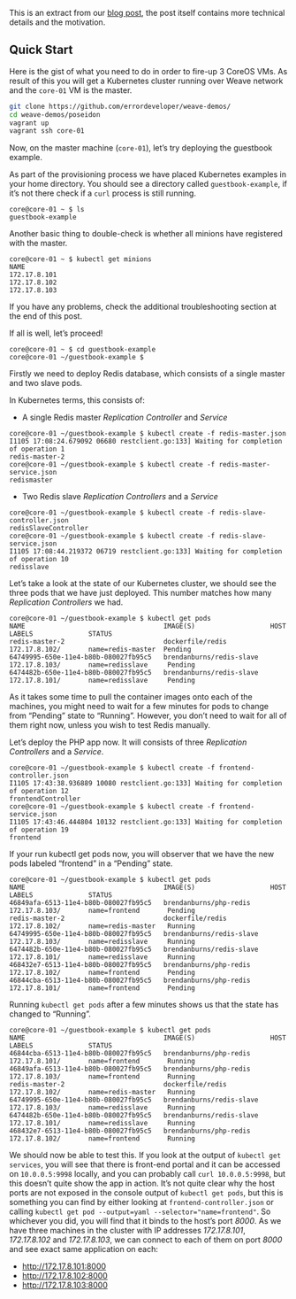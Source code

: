 This is an extract from our [blog post](http://weaveblog.com/2014/11/11/weave-for-kubernetes/), the post itself contains more technical details and the motivation.

## Quick Start

Here is the gist of what you need to do in order to fire-up 3 CoreOS VMs. As result of this you will get a Kubernetes cluster running over Weave network and the `core-01` VM is the master.

```Bash
git clone https://github.com/errordeveloper/weave-demos/
cd weave-demos/poseidon
vagrant up
vagrant ssh core-01
```

Now, on the master machine (`core-01`), let’s try deploying the guestbook example.

As part of the provisioning process we have placed Kubernetes examples in your home directory. You should see a directory called `guestbook-example`, if it’s not there check if a `curl` process is still running.

```
core@core-01 ~ $ ls
guestbook-example
```

Another basic thing to double-check is whether all minions have registered with the master.

```
core@core-01 ~ $ kubectl get minions
NAME
172.17.8.101
172.17.8.102
172.17.8.103
```

If you have any problems, check the additional troubleshooting section at the end of this post.

If all is well, let’s proceed!

```
core@core-01 ~ $ cd guestbook-example
core@core-01 ~/guestbook-example $
```

Firstly we need to deploy Redis database, which consists of a single master and two slave pods.

In Kubernetes terms, this consists of:

  - A single Redis master _Replication Controller_ and _Service_

```
core@core-01 ~/guestbook-example $ kubectl create -f redis-master.json
I1105 17:08:24.679092 06680 restclient.go:133] Waiting for completion of operation 1
redis-master-2
core@core-01 ~/guestbook-example $ kubectl create -f redis-master-service.json
redismaster
```

  - Two Redis slave _Replication Controllers_ and a _Service_

```
core@core-01 ~/guestbook-example $ kubectl create -f redis-slave-controller.json
redisSlaveController
core@core-01 ~/guestbook-example $ kubectl create -f redis-slave-service.json
I1105 17:08:44.219372 06719 restclient.go:133] Waiting for completion of operation 10
redisslave
```

Let’s take a look at the state of our Kubernetes cluster, we should see the three pods that we have just deployed. This number matches how many _Replication Controllers_ we had.

```
core@core-01 ~/guestbook-example $ kubectl get pods
NAME                                   IMAGE(S)                   HOST                LABELS              STATUS
redis-master-2                         dockerfile/redis           172.17.8.102/       name=redis-master  Pending
64749995-650e-11e4-b80b-080027fb95c5   brendanburns/redis-slave   172.17.8.103/       name=redisslave     Pending
6474482b-650e-11e4-b80b-080027fb95c5   brendanburns/redis-slave   172.17.8.101/       name=redisslave     Pending
```

As it takes some time to pull the container images onto each of the machines, you might need to wait for a few minutes for pods to change from “Pending” state to “Running”. However, you don’t need to wait for all of them right now, unless you wish to test Redis manually.

Let’s deploy the PHP app now. It will consists of three _Replication Controllers_ and a _Service_.

```
core@core-01 ~/guestbook-example $ kubectl create -f frontend-controller.json
I1105 17:43:38.936889 10080 restclient.go:133] Waiting for completion of operation 12
frontendController
core@core-01 ~/guestbook-example $ kubectl create -f frontend-service.json
I1105 17:43:46.444804 10132 restclient.go:133] Waiting for completion of operation 19
frontend
```

If your run kubectl get pods now, you will observer that we have the new pods labeled “frontend” in a “Pending” state.

```
core@core-01 ~/guestbook-example $ kubectl get pods
NAME                                   IMAGE(S)                   HOST                LABELS              STATUS
46849afa-6513-11e4-b80b-080027fb95c5   brendanburns/php-redis     172.17.8.103/       name=frontend       Pending
redis-master-2                         dockerfile/redis           172.17.8.102/       name=redis-master   Running
64749995-650e-11e4-b80b-080027fb95c5   brendanburns/redis-slave   172.17.8.103/       name=redisslave     Running
6474482b-650e-11e4-b80b-080027fb95c5   brendanburns/redis-slave   172.17.8.101/       name=redisslave     Running
468432e7-6513-11e4-b80b-080027fb95c5   brendanburns/php-redis     172.17.8.102/       name=frontend       Pending
46844cba-6513-11e4-b80b-080027fb95c5   brendanburns/php-redis     172.17.8.101/       name=frontend       Pending
```

Running `kubectl get pods` after a few minutes shows us that the state has changed to “Running”.

```
core@core-01 ~/guestbook-example $ kubectl get pods
NAME                                   IMAGE(S)                   HOST                LABELS              STATUS
46844cba-6513-11e4-b80b-080027fb95c5   brendanburns/php-redis     172.17.8.101/       name=frontend       Running
46849afa-6513-11e4-b80b-080027fb95c5   brendanburns/php-redis     172.17.8.103/       name=frontend       Running
redis-master-2                         dockerfile/redis           172.17.8.102/       name=redis-master   Running
64749995-650e-11e4-b80b-080027fb95c5   brendanburns/redis-slave   172.17.8.103/       name=redisslave     Running
6474482b-650e-11e4-b80b-080027fb95c5   brendanburns/redis-slave   172.17.8.101/       name=redisslave     Running
468432e7-6513-11e4-b80b-080027fb95c5   brendanburns/php-redis     172.17.8.102/       name=frontend       Running
```

We should now be able to test this. If you look at the output of `kubectl get services`, you will see that there is front-end portal and it can be accessed on `10.0.0.5:9998` locally, and you can probably call `curl 10.0.0.5:9998`, but this doesn’t quite show the app in action. It’s not quite clear why the host ports are not exposed in the console output of `kubectl get pods`, but this is something you can find by either looking at `frontend-controller.json` or calling `kubectl get pod --output=yaml --selector="name=frontend"`. So whichever you did, you will find that it binds to the host’s port _8000_. As we have three machines in the cluster with IP addresses _172.17.8.101_, _172.17.8.102_ and _172.17.8.103_, we can connect to each of them on port _8000_ and see exact same application on each:

  - http://172.17.8.101:8000
  - http://172.17.8.102:8000
  - http://172.17.8.103:8000

